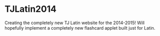 TJLatin2014
===========

Creating the completely new TJ Latin website for the 2014-2015! Will hopefully implement a completely new flashcard applet built just for Latin. 
